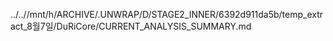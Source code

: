 ../..//mnt/h/ARCHIVE/.UNWRAP/D/STAGE2_INNER/6392d911da5b/temp_extract_8월7일/DuRiCore/CURRENT_ANALYSIS_SUMMARY.md